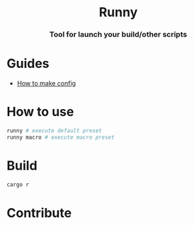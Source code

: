 <h1 align="center">Runny</h1>
<h3 align="center">Tool for launch your build/other scripts</h3>

# Guides
* [How to make config](https://google.com)

# How to use
```bash
runny # execute default preset
runny macro # execute macro preset
```

# Build
```bash
cargo r
```

# Contribute